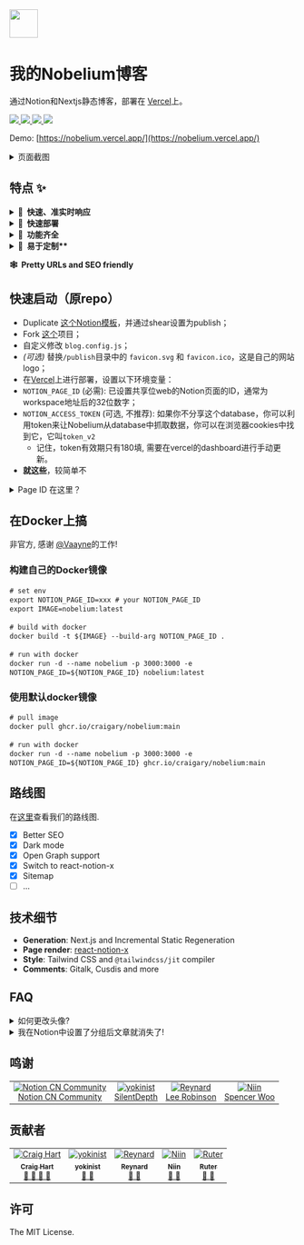 <img src="https://cdn.statically.io/gh/craigary/nobelium/main/Nobelium-Logo.svg" width="50" height="50">

# 我的Nobelium博客

通过Notion和Nextjs静态博客，部署在 [Vercel](https://vercel.com?utm_source=Craigary&utm_campaign=oss)上。

<p>
  <a aria-label="GitHub commit activity" href="https://github.com/craigary/nobelium/commits/main" title="GitHub commit activity">
    <img src="https://img.shields.io/github/commit-activity/m/craigary/nobelium?style=for-the-badge">
  </a>
  <a aria-label="GitHub contributors" href="https://github.com/craigary/nobelium/graphs/contributors" title="GitHub contributors">
    <img src="https://img.shields.io/github/contributors/craigary/nobelium?color=orange&style=for-the-badge">
  </a>
  <a aria-label="Build status" href="#" title="Build status">
    <img src="https://img.shields.io/github/deployments/craigary/nobelium/Preview?logo=Vercel&style=for-the-badge">
  </a>
  <a aria-label="Powered by Vercel" href="https://vercel.com?utm_source=Craigary&utm_campaign=oss" title="Powered by Vercel">
    <img src="https://www.datocms-assets.com/31049/1618983297-powered-by-vercel.svg" height="28">
  </a>
</p>

Demo: [https://nobelium.vercel.app/](https://nobelium.vercel.app/)

<details><summary>页面截图</summary>
<img src="https://github.com/craigary/nobelium/blob/main/desktop.png?raw=true">
</details>

## 特点 ✨
<details>
  <summary><b>🚀 &nbsp;快速、准实时响应</b></summary>
&nbsp;- Fast page render and responsive design<br>
&nbsp;- Fast static generation with efficient compiler
</details>

<details>
  <summary><b>🤖 &nbsp;快速部署</b></summary>
&nbsp;- Deploy on Vercel in minutes<br>
&nbsp;- 无需重新部署即可自动生成新增内容
</details>


<details>
  <summary><b>🚙 &nbsp;功能齐全</b></summary>
&nbsp;- Comments, full width page, quick search and tag filter<br>
&nbsp;- RSS, analytics, web vital... and much more
</details>

<details>
  <summary><b>🎨 &nbsp;易于定制**</b></summary>
&nbsp;- 丰富的配置选项, support English & Chinese interface<br>
&nbsp;- Built with Tailwind CSS, 易于定制
</details>

**🕸 &nbsp;Pretty URLs and SEO friendly**

## 快速启动（原repo）

- Duplicate [这个Notion模板](https://craigary.notion.site/866916e3b939468b9b6f1d47dce99f9c)，并通过shear设置为publish；
- Fork [这个](https://github.com/craigary/nobelium/fork)项目；
- 自定义修改 `blog.config.js`；
- _(可选)_ 替换`/publish`目录中的 `favicon.svg` 和 `favicon.ico`，这是自己的网站 logo；
-  在[Vercel](https://vercel.com)上进行部署，设置以下环境变量：
  - `NOTION_PAGE_ID` (必需): 已设置共享位web的Notion页面的ID，通常为workspace地址后的32位数字；
  - `NOTION_ACCESS_TOKEN` (可选, 不推荐): 如果你不分享这个database，你可以利用token来让Nobelium从database中抓取数据，你可以在浏览器cookies中找到它，它叫`token_v2`
    - 记住，token有效期只有180填, 需要在vercel的dashboard进行手动更新。
- **就这些**，较简单不

<details><summary>Page ID 在这里？</summary>
  <img src="https://github.com/craigary/nobelium/blob/main/pageid.png?raw=true">
</details>

## 在Docker上搞

非官方, 感谢 [@Vaayne](https://github.com/craigary/nobelium/pull/157)的工作!

### 构建自己的Docker镜像
```
# set env
export NOTION_PAGE_ID=xxx # your NOTION_PAGE_ID
export IMAGE=nobelium:latest

# build with docker
docker build -t ${IMAGE} --build-arg NOTION_PAGE_ID .

# run with docker
docker run -d --name nobelium -p 3000:3000 -e NOTION_PAGE_ID=${NOTION_PAGE_ID} nobelium:latest
```

### 使用默认docker镜像
```
# pull image
docker pull ghcr.io/craigary/nobelium:main

# run with docker
docker run -d --name nobelium -p 3000:3000 -e NOTION_PAGE_ID=${NOTION_PAGE_ID} ghcr.io/craigary/nobelium:main
```

## 路线图

在[这里](https://craigary.notion.site/Public-Roadmap-89d184e51653445ab5b347e4efac079e)查看我们的路线图.

- [x] Better SEO
- [x] Dark mode
- [x] Open Graph support
- [x] Switch to react-notion-x
- [x] Sitemap
- [ ] ...

## 技术细节

- **Generation**: Next.js and Incremental Static Regeneration
- **Page render**: [react-notion-x](https://github.com/NotionX/react-notion-x)
- **Style**: Tailwind CSS and `@tailwindcss/jit` compiler
- **Comments**: Gitalk, Cusdis and more

## FAQ

<details>
  <summary>如何更改头像?</summary>
  Nobelium会从<a href="https://gravatar.com">Gravatar</a>获取头像，所以你需要在这儿设置你的头像，记得使用<code>blog.config.js</code>中设置的email</strong>。
</details>
<details>
  <summary>我在Notion中设置了分组后文章就消失了!</summary>
  Nobelium目前还不支持 Notion database 的分组功能. 如果想分组管理你的文章，可以尝试新建database的多个view，然后后通过filter过滤不通的分组.
</details>

## 鸣谢

<table><tr align="left">
  <td align="center"><a href="https://notion.so/cnotion" title="Notion CN Community"><img src="https://avatars.githubusercontent.com/u/4792552" width="64px;"alt="Notion CN Community"/></a><br/><a href="https://notion.so/cnotion" title="Notion CN Community">Notion CN Community</a></td>
  <td align="center"><a href="https://twitter.com/SilentDepthCN" title="SilentDepth"><img src="https://avatars.githubusercontent.com/u/7194254" width="64px;" alt="yokinist"/></a><br/><a href="https://twitter.com/SilentDepthCN" title="SilentDepth">SilentDepth</a></td>
  <td align="center"><a href="https://leerob.io/" title="Lee Robinson"><img src="https://avatars.githubusercontent.com/u/9113740" width="64px;" alt="Reynard"/></a><br/><a href="https://leerob.io" title="Lee Robinson">Lee Robinson</a></td>
  <td align="center"><a href="https://spencerwoo.com/" title="Spencer Woo"><img src="https://avatars.githubusercontent.com/u/32114380" width="64px;" alt="Niin"/></a><br/><a href="https://spencerwoo.com" title="Spencer Woo">Spencer Woo</a></td>
</tr></table>

## 贡献者

<table><tr align="left">
  <td align="center"><a href="https://github.com/craigary"><img src="https://avatars.githubusercontent.com/u/10571717" width="64px;"alt="Craig Hart"/><br/><sub><b>Craig Hart</b></sub></a><br/><a href="https://github.com/craigary/nobelium/commits?author=craigary" title="Owner" >🎫 🔧 🎨 🐛</a></td>
  <td align="center"><a href="https://github.com/yokinist"><img src="https://avatars.githubusercontent.com/u/19779874" width="64px;" alt="yokinist"/><br/><sub><b>yokinist</b></sub></a><br/><a href="https://github.com/craigary/nobelium/commits?author=yokinist" title="yokinist" >🔧 🐛</a></td>
  <td align="center"><a href="https://github.com/reycn"><img src="https://avatars.githubusercontent.com/u/11225092" width="64px;" alt="Reynard"/><br/><sub><b>Reynard</b></sub></a><br/><a href="https://github.com/craigary/nobelium/commits?author=reycn" title="Reynard" > 🎨 🐛</a></td>
  <td align="center"><a href="https://github.com/Niinjoy"><img src="https://avatars.githubusercontent.com/u/39721307" width="64px;" alt="Niin"/><br/><sub><b>Niin</b></sub></a><br/><a href="https://github.com/craigary/nobelium/commits?author=Niinjoy" title="Niin" >🔧 🐛</a></td>
  <td align="center"><a href="https://github.com/ruter"><img src="https://avatars.githubusercontent.com/u/8568876" width="64px;" alt="Ruter"/><br/><sub><b>Ruter</b></sub></a><br/><a href="https://github.com/craigary/nobelium/commits?author=ruter" title="Ruter" >🔧 🐛</a></td>
</tr></table>

## 许可

The MIT License.
